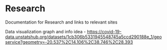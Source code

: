 # Research
Documentation for Research and links to relevant sites

Data visualization graph and info idea - https://covid-19-data.unstatshub.org/datasets/1cb306b5331945548745a5ccd290188e_1/geoservice?geometry=-20.537%2C14.106%2C38.746%2C28.393
